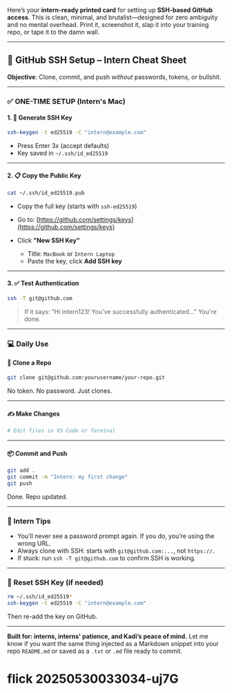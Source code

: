 
Here’s your **intern-ready printed card** for setting up **SSH-based GitHub access**. This is clean, minimal, and brutalist—designed for zero ambiguity and no mental overhead. Print it, screenshot it, slap it into your training repo, or tape it to the damn wall.

---

## 🚀 GitHub SSH Setup – Intern Cheat Sheet

**Objective**: Clone, commit, and push *without* passwords, tokens, or bullshit.

---

### ✅ ONE-TIME SETUP (Intern's Mac)

#### 1. 🎯 Generate SSH Key

```bash
ssh-keygen -t ed25519 -C "intern@example.com"
```

* Press Enter 3x (accept defaults)
* Key saved in `~/.ssh/id_ed25519`

---

#### 2. 📋 Copy the Public Key

```bash
cat ~/.ssh/id_ed25519.pub
```

* Copy the full key (starts with `ssh-ed25519`)
* Go to: [https://github.com/settings/keys](https://github.com/settings/keys)
* Click **"New SSH Key"**

  * Title: `MacBook` or `Intern Laptop`
  * Paste the key, click **Add SSH key**

---

#### 3. ✅ Test Authentication

```bash
ssh -T git@github.com
```

> If it says:
> “Hi intern123! You’ve successfully authenticated...”
> You're done.

---

### 💻 Daily Use

#### 🔽 Clone a Repo

```bash
git clone git@github.com:yourusername/your-repo.git
```

No token. No password. Just clones.

---

#### ✍️ Make Changes

```bash
# Edit files in VS Code or Terminal
```

---

#### 📦 Commit and Push

```bash
git add .
git commit -m "Intern: my first change"
git push
```

Done. Repo updated.

---

### 🧠 Intern Tips

* You’ll never see a password prompt again. If you do, you’re using the wrong URL.
* Always clone with SSH: starts with `git@github.com:...`, not `https://`.
* If stuck: run `ssh -T git@github.com` to confirm SSH is working.

---

### 🧼 Reset SSH Key (if needed)

```bash
rm ~/.ssh/id_ed25519*
ssh-keygen -t ed25519 -C "intern@example.com"
```

Then re-add the key on GitHub.

---

**Built for: interns, interns' patience, and Kadi’s peace of mind.**
Let me know if you want the same thing injected as a Markdown snippet into your repo `README.md` or saved as a `.txt` or `.md` file ready to commit.
# flick 20250530033034-uj7G
